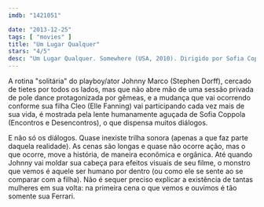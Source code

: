 ```yaml
---
imdb: "1421051"

date: "2013-12-25"
tags: [ "movies" ]
title: "Um Lugar Qualquer"
stars: "4/5"
desc: "Um Lugar Qualquer. Somewhere (USA, 2010). Dirigido por Sofia Coppola. Escrito por Sofia Coppola. Com Stephen Dorff, Chris Pontius, Erin Wasson, Alexandra Williams, Nathalie Fay, Kristina Shannon, Karissa Shannon, John Prudhont, Ruby Corley."
---
```

A rotina "solitária" do playboy/ator Johnny Marco (Stephen Dorff), cercado de tietes por todos os lados, mas que não abre mão de uma sessão privada de pole dance protagonizada por gêmeas, e a mudança que vai ocorrendo conforme sua filha Cleo (Elle Fanning) vai participando cada vez mais de sua vida, é mostrada pela lente humanamente aguçada de Sofia Coppola (Encontros e Desencontros), o que dispensa muitos diálogos.

E não só os diálogos. Quase inexiste trilha sonora (apenas a que faz parte daquela realidade). As cenas são longas e quase não ocorre ação, mas o que ocorre, move a história, de maneira econômica e orgânica. Até quando Johnny vai moldar sua cabeça para efeitos visuais de seu filme, o monstro que vemos é aquele ser humano por dentro (ou como ele se sente ao se comparar com a filha). Não é sequer preciso explicar a existência de tantas mulheres em sua volta: na primeira cena o que vemos e ouvimos é tão somente sua Ferrari.
